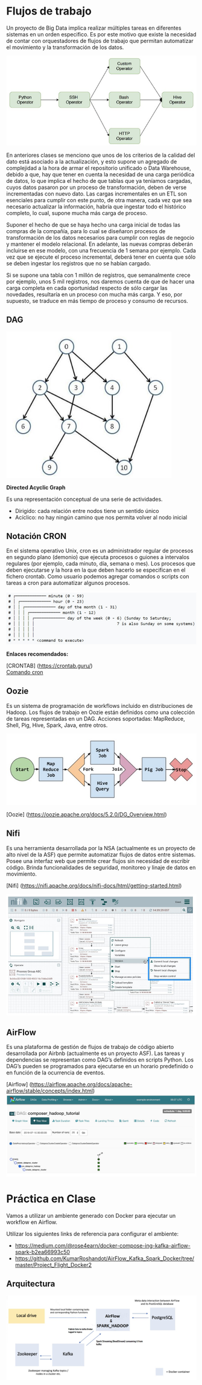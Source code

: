 # Flujos de trabajo
Un proyecto de Big Data implica realizar múltiples tareas en diferentes sistemas en un orden especifico. Es por este motivo que existe la necesidad de contar con orquestadores de flujos de trabajo que permitan automatizar el movimiento y la transformación de los datos.

![Workflows.jpg](../_src/assets/Workflows.jpg)

En anteriores clases se menciono que unos de los criterios de la calidad del dato está asociado a la actualización, y esto supone un agregado de complejidad a la hora de armar el repositorio unificado o Data Warehouse, debido a que, hay que tener en cuenta la necesidad de una carga periódica de datos, lo que implica el hecho de que tablas que ya teníamos cargadas, cuyos datos pasaron por un proceso de transformación, deben de verse incrementadas con nuevo dato. Las cargas incrementales en un ETL son esenciales para cumplir con este punto, de otra manera, cada vez que sea necesario actualizar la información, habría que ingestar todo el histórico completo, lo cual, supone mucha más carga de proceso.

Suponer el hecho de que se haya hecho una carga inicial de todas las compras de la compañía, para lo cual se diseñaron procesos de transformación de los datos necesarios para cumplir con reglas de negocio y mantener el modelo relacional. En adelante, las nuevas compras deberán incluirse en ese modelo, con una frecuencia de 1 semana por ejemplo. Cada vez que se ejecute el proceso incremental, deberá tener en cuenta que sólo se deben ingestar los registros que no se habían cargado.

Si se supone una tabla con 1 millón de registros, que semanalmente crece por ejemplo, unos 5 mil registros, nos daremos cuenta de que de hacer una carga completa en cada oportunidad respecto de sólo cargar las novedades, resultaría en un proceso con mucha más carga. Y eso, por supuesto, se traduce en más tiempo de proceso y consumo de recursos.

## DAG

![DAG_(1).jpg](../_src/assets/DAG.jpg)

**Directed Acyclic Graph** 

Es una representación conceptual de una serie de actividades.

- Dirigido: cada relación entre nodos tiene un sentido único
- Acíclico: no hay ningún camino que nos permita volver al nodo inicial

## Notación CRON
En el sistema operativo Unix, cron es un administrador regular de procesos en segundo plano (demonio) que ejecuta procesos o guiones a intervalos regulares (por ejemplo, cada minuto, día, semana o mes). Los procesos que deben ejecutarse y la hora en la que deben hacerlo se especifican en el fichero crontab. Como usuario podemos agregar comandos o scripts con tareas a cron para automatizar algunos procesos.

![CRON.jpg](../_src/assets/CRON.jpg)

**Enlaces recomendados:**

[CRONTAB] (https://crontab.guru/)<br>
[Comando cron](https://blog.desdelinux.net/cron-crontab-explicados/)

## Oozie
Es un sistema de programación de workflows incluido en distribuciones de Hadoop. Los flujos de trabajo en Oozie están definidos como una colección de tareas representadas en un DAG. Acciones soportadas: MapReduce, Shell, Pig, Hive, Spark, Java, entre otros.

![Oozie.jpg](../_src/assets/Oozie.jpg)<br>

[Oozie] (https://oozie.apache.org/docs/5.2.0/DG_Overview.html)

## Nifi

Es una herramienta desarrollada por la NSA (actualmente es un proyecto de alto nivel de la ASF) que permite automatizar flujos de datos entre sistemas. Posee una interfaz web que permite crear flujos sin necesidad de escribir código. Brinda funcionalidades de seguridad, monitoreo y linaje de datos en movimiento.

[Nifi] (https://nifi.apache.org/docs/nifi-docs/html/getting-started.html)<br>

![Nifi.jpg](../_src/assets/Nifi.jpg)


## AirFlow

Es una plataforma de gestión de flujos de trabajo de código abierto desarrollada por Airbnb (actualmente es un proyecto ASF). Las tareas y dependencias se representan como DAG’s definidos en scripts Python. Los DAG’s pueden se programados para ejecutarse en un horario predefinido o en función de la ocurrencia de eventos. 

[Airflow] (https://airflow.apache.org/docs/apache-airflow/stable/concepts/index.html)<br>
![Airflow.jpg](../_src/assets/Airflow.jpg)

# Práctica en Clase

Vamos a utilizar un ambiente generado con Docker para ejecutar un workflow en Airflow.

Utilizar los siguientes links de referencia para configurar el ambiente:
- https://medium.com/@rose4earn/docker-compose-ing-kafka-airflow-spark-b2ea66993c50
- https://github.com/KumarRoshandot/AirFlow_Kafka_Spark_Docker/tree/master/Project_Flight_Docker2

## Arquitectura
![Airflow2.jpg](../_src/assets/Airflow2.jpg)